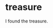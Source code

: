 <!--
 * @Author: Gooddbird 1753009868@qq.com
 * @Date: 2023-06-23 16:22:26
 * @LastEditors: Gooddbird 1753009868@qq.com
 * @LastEditTime: 2023-08-06 12:30:47
 * @FilePath: \workspace\treasure\README.md
 * @Description: 这是默认设置,请设置`customMade`, 打开koroFileHeader查看配置 进行设置: https://github.com/OBKoro1/koro1FileHeader/wiki/%E9%85%8D%E7%BD%AE
-->
# treasure
I found the treasure.
